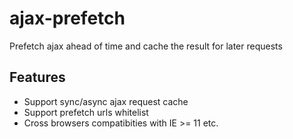 # ajax-prefetch
Prefetch ajax ahead of time and cache the result for later requests

## Features
- Support sync/async ajax request cache
- Support prefetch urls whitelist
- Cross browsers compatibities with IE >= 11 etc.
